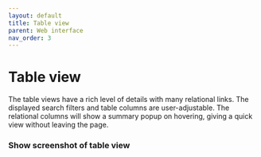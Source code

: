 ```yaml
---
layout: default
title: Table view
parent: Web interface
nav_order: 3
---
```

# Table view
The table views have a rich level of details with many relational links. The displayed search filters and table columns are user-adjustable. The relational columns will show a summary popup on hovering, giving a quick view without leaving the page.

### Show screenshot of table view
